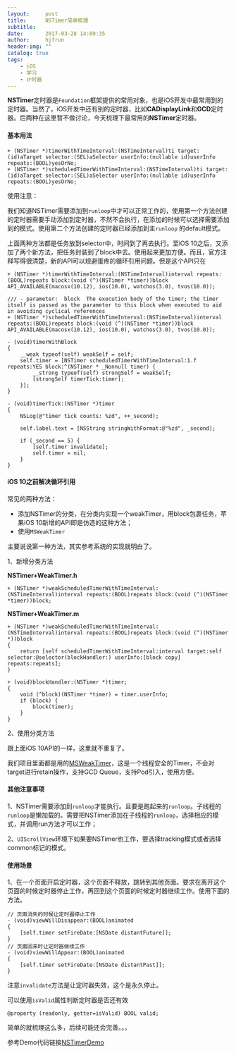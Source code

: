 ```yaml
---
layout:     post
title:      NSTimer简单梳理
subtitle:   
date:       2017-03-28 14:09:35
author:     hjfrun
header-img: ""
catalog: true
tags:
    - iOS
    - 学习
    - 计时器
---
```



**NSTimer**定时器是`Foundation`框架提供的常用对象，也是iOS开发中最常用到的定时器。当然了，iOS开发中还有别的定时器，比如**CADisplayLink**和**GCD**定时器。后两种在这里暂不做讨论，今天梳理下最常用的**NSTimer**定时器。



#### 基本用法

```objc
+ (NSTimer *)timerWithTimeInterval:(NSTimeInterval)ti target:(id)aTarget selector:(SEL)aSelector userInfo:(nullable id)userInfo repeats:(BOOL)yesOrNo;
+ (NSTimer *)scheduledTimerWithTimeInterval:(NSTimeInterval)ti target:(id)aTarget selector:(SEL)aSelector userInfo:(nullable id)userInfo repeats:(BOOL)yesOrNo;
```

使用注意：

我们知道NSTimer需要添加到`runloop`中才可以正常工作的，使用第一个方法创建的定时器需要手动添加到定时器，不然不会执行，在添加的时候可以选择需要添加到的模式。使用第二个方法创建的定时器已经添加到主`runloop` 的default模式。

上面两种方法都是任务放到selector中，时间到了再去执行。至iOS 10之后，又添加了两个新方法，把任务封装到了block中去。使用起来更加方便。而且，官方注释写得很清楚，新的API可以规避蛋疼的循环引用问题。但是这个API只在

```objc
+ (NSTimer *)timerWithTimeInterval:(NSTimeInterval)interval repeats:(BOOL)repeats block:(void (^)(NSTimer *timer))block API_AVAILABLE(macosx(10.12), ios(10.0), watchos(3.0), tvos(10.0));

/// - parameter:  block  The execution body of the timer; the timer itself is passed as the parameter to this block when executed to aid in avoiding cyclical references
+ (NSTimer *)scheduledTimerWithTimeInterval:(NSTimeInterval)interval repeats:(BOOL)repeats block:(void (^)(NSTimer *timer))block API_AVAILABLE(macosx(10.12), ios(10.0), watchos(3.0), tvos(10.0));
```



```objc
- (void)timerWithBlock
{
    __weak typeof(self) weakSelf = self;
    self.timer = [NSTimer scheduledTimerWithTimeInterval:1.f repeats:YES block:^(NSTimer * _Nonnull timer) {
        __strong typeof(self) strongSelf = weakSelf;
        [strongSelf timerTick:timer];
    }];
}

- (void)timerTick:(NSTimer *)timer
{
    NSLog(@"timer tick counts: %zd", ++_second);
    
    self.label.text = [NSString stringWithFormat:@"%zd", _second];
    
    if (_second == 5) {
        [self.timer invalidate];
        self.timer = nil;
    }
}
```



#### iOS 10之前解决循环引用

常见的两种方法：

* 添加NSTimer的分类，在分类内实现一个weakTimer，用block包裹任务，苹果iOS 10新增的API即是仿造的这种方法；
* 使用```MSWeakTimer```

主要说说第一种方法，其实参考系统的实现就明白了。

1、新增分类方法

**NSTimer+WeakTimer.h**

```objc
+ (NSTimer *)weakScheduledTimerWithTimeInterval:(NSTimeInterval)interval repeats:(BOOL)repeats block:(void (^)(NSTimer *timer))block;
```

**NSTimer+WeakTimer.m**

```objc
+ (NSTimer *)weakScheduledTimerWithTimeInterval:(NSTimeInterval)interval repeats:(BOOL)repeats block:(void (^)(NSTimer *))block
{
    return [self scheduledTimerWithTimeInterval:interval target:self selector:@selector(blockHandler:) userInfo:[block copy] repeats:repeats];
}

+ (void)blockHandler:(NSTimer *)timer;
{
    void (^block)(NSTimer *timer) = timer.userInfo;
    if (block) {
        block(timer);
    }
}
```

2、使用分类方法

跟上面iOS 10API的一样，这里就不重复了。


我们项目里面都是用的[MSWeakTimer](https://github.com/mindsnacks/MSWeakTimer)，这是一个线程安全的Timer，不会对target进行retain操作，支持GCD Queue，支持Pod引入，使用方便。


#### 其他注意事项

1、NSTimer需要添加到`runloop`才能执行。且要是跑起来的`runloop`。子线程的`runloop`是懒加载的。需要把NSTimer添加在子线程的`runloop`，选择相应的模式，并调用run方法才可以工作；

2、`UIScrollView`环境下如果要NSTimer也工作，要选择tracking模式或者选择common标记的模式。



#### 使用场景

1、在一个页面开启定时器，这个页面不释放，跳转到其他页面。要求在离开这个页面的时候定时器停止工作，再回到这个页面的时候定时器继续工作。使用下面的方法。

```objc
// 页面消失的时候让定时器停止工作
- (void)viewWillDisappear:(BOOL)animated
{
    [self.timer setFireDate:[NSDate distantFuture]];
}
// 页面回来时让定时器继续工作
- (void)viewWillAppear:(BOOL)animated
{
    [self.timer setFireDate:[NSDate distantPast]];
}
```

注意`invalidate`方法是让定时器失效，这个是永久停止。

可以使用`isValid`属性判断定时器是否还有效

```objc
@property (readonly, getter=isValid) BOOL valid;
```



简单的就梳理这么多，后续可能还会完善。。。


参考Demo代码链接[NSTimerDemo](https://github.com/hjfrun/NSTimerDemo)
